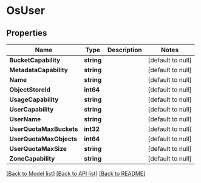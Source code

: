# OsUser

## Properties
Name | Type | Description | Notes
------------ | ------------- | ------------- | -------------
**BucketCapability** | **string** |  | [default to null]
**MetadataCapability** | **string** |  | [default to null]
**Name** | **string** |  | [default to null]
**ObjectStoreId** | **int64** |  | [default to null]
**UsageCapability** | **string** |  | [default to null]
**UserCapability** | **string** |  | [default to null]
**UserName** | **string** |  | [default to null]
**UserQuotaMaxBuckets** | **int32** |  | [default to null]
**UserQuotaMaxObjects** | **int64** |  | [default to null]
**UserQuotaMaxSize** | **string** |  | [default to null]
**ZoneCapability** | **string** |  | [default to null]

[[Back to Model list]](../README.md#documentation-for-models) [[Back to API list]](../README.md#documentation-for-api-endpoints) [[Back to README]](../README.md)


